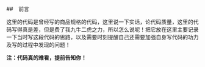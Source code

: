 ##　前言

这里的代码是曾经写的商品规格的代码，这里说一下实话，论代码质量，这里的代码写得真是差，但是费了我九牛二虎之力，所以怎么说呢！把它放在这里主要记录一下当时写这段代码的思路，以及需要时刻提醒自己还需要加强自身写代码的功力及写的过程中发现的问题！

**注：代码真的难看，提前告知你！**